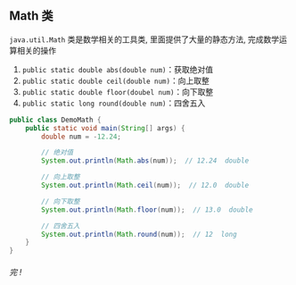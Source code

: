 ## Math 类

`java.util.Math` 类是数学相关的工具类, 里面提供了大量的静态方法, 完成数学运算相关的操作

1. `public static double abs(double num)`：获取绝对值
2. `public static double ceil(double num)`：向上取整
3. `public static double floor(doubel num)`：向下取整
4. `public static long round(double num)`：四舍五入



```java
public class DemoMath {
    public static void main(String[] args) {
        double num = -12.24;

        // 绝对值
        System.out.println(Math.abs(num));  // 12.24  double

        // 向上取整
        System.out.println(Math.ceil(num));  // 12.0  double

        // 向下取整
        System.out.println(Math.floor(num));  // 13.0  double

        // 四舍五入
        System.out.println(Math.round(num));  // 12  long
    }  
}
```



###### 完 !

